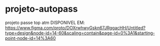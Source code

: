 # projeto-autopass
projeto passe top atm DISPONIVEL EM:
https://www.figma.com/proto/DOXrwhwyGskn67JRggacHH/Untitled?type=design&node-id=14-60&scaling=contain&page-id=0%3A1&starting-point-node-id=14%3A60

